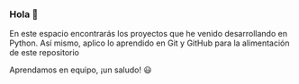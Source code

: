 ### Hola :wave:

En este espacio encontrarás los proyectos que he venido desarrollando en Python. Así mismo, aplico lo aprendido en Git y GitHub para la alimentación de este repositorio

Aprendamos en equipo, ¡un saludo! :smiley:
